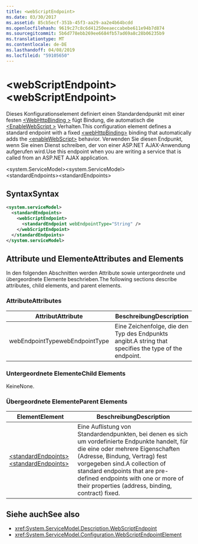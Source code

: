 ```yaml
---
title: <webScriptEndpoint>
ms.date: 03/30/2017
ms.assetid: 85cb5ecf-351b-45f3-aa29-aa2e4b64bcdd
ms.openlocfilehash: 9619c27c8c6d41250eeaeccabebe611e94b7d874
ms.sourcegitcommit: 5b6d778ebb269ee6684fb57ad69a8c28b06235b9
ms.translationtype: MT
ms.contentlocale: de-DE
ms.lasthandoff: 04/08/2019
ms.locfileid: "59105650"
---
```

# <a name="webscriptendpoint"></a><span data-ttu-id="7141a-101">\<webScriptEndpoint></span><span class="sxs-lookup"><span data-stu-id="7141a-101">\<webScriptEndpoint></span></span>
<span data-ttu-id="7141a-102">Dieses Konfigurationselement definiert einen Standardendpunkt mit einer festen [ \<WebHttpBinding >](../../../../../docs/framework/configure-apps/file-schema/wcf/webhttpbinding.md) fügt Bindung, die automatisch die [ \<EnableWebScript >](../../../../../docs/framework/configure-apps/file-schema/wcf/enablewebscript.md) Verhalten.</span><span class="sxs-lookup"><span data-stu-id="7141a-102">This configuration element defines a standard endpoint with a fixed [\<webHttpBinding>](../../../../../docs/framework/configure-apps/file-schema/wcf/webhttpbinding.md) binding that automatically adds the [\<enableWebScript>](../../../../../docs/framework/configure-apps/file-schema/wcf/enablewebscript.md) behavior.</span></span> <span data-ttu-id="7141a-103">Verwenden Sie diesen Endpunkt, wenn Sie einen Dienst schreiben, der von einer ASP.NET AJAX-Anwendung aufgerufen wird.</span><span class="sxs-lookup"><span data-stu-id="7141a-103">Use this endpoint when you are writing a service that is called from an ASP.NET AJAX application.</span></span>  
  
<span data-ttu-id="7141a-104">\<system.ServiceModel></span><span class="sxs-lookup"><span data-stu-id="7141a-104">\<system.ServiceModel></span></span>  
<span data-ttu-id="7141a-105">\<standardEndpoints></span><span class="sxs-lookup"><span data-stu-id="7141a-105">\<standardEndpoints></span></span>  
  
## <a name="syntax"></a><span data-ttu-id="7141a-106">Syntax</span><span class="sxs-lookup"><span data-stu-id="7141a-106">Syntax</span></span>  
  
```xml  
<system.serviceModel>
  <standardEndpoints>
    <webScriptEndpoint>
      <standardEndpoint webEndpointType="String" />
    </webScriptEndpoint>
  </standardEndpoints>
</system.serviceModel>
```  
  
## <a name="attributes-and-elements"></a><span data-ttu-id="7141a-107">Attribute und Elemente</span><span class="sxs-lookup"><span data-stu-id="7141a-107">Attributes and Elements</span></span>  
 <span data-ttu-id="7141a-108">In den folgenden Abschnitten werden Attribute sowie untergeordnete und übergeordnete Elemente beschrieben.</span><span class="sxs-lookup"><span data-stu-id="7141a-108">The following sections describe attributes, child elements, and parent elements.</span></span>  
  
### <a name="attributes"></a><span data-ttu-id="7141a-109">Attribute</span><span class="sxs-lookup"><span data-stu-id="7141a-109">Attributes</span></span>  
  
|<span data-ttu-id="7141a-110">Attribut</span><span class="sxs-lookup"><span data-stu-id="7141a-110">Attribute</span></span>|<span data-ttu-id="7141a-111">Beschreibung</span><span class="sxs-lookup"><span data-stu-id="7141a-111">Description</span></span>|  
|---------------|-----------------|  
|<span data-ttu-id="7141a-112">webEndpointType</span><span class="sxs-lookup"><span data-stu-id="7141a-112">webEndpointType</span></span>|<span data-ttu-id="7141a-113">Eine Zeichenfolge, die den Typ des Endpunkts angibt.</span><span class="sxs-lookup"><span data-stu-id="7141a-113">A string that specifies the type of the endpoint.</span></span>|  
  
### <a name="child-elements"></a><span data-ttu-id="7141a-114">Untergeordnete Elemente</span><span class="sxs-lookup"><span data-stu-id="7141a-114">Child Elements</span></span>  
 <span data-ttu-id="7141a-115">Keine</span><span class="sxs-lookup"><span data-stu-id="7141a-115">None.</span></span>  
  
### <a name="parent-elements"></a><span data-ttu-id="7141a-116">Übergeordnete Elemente</span><span class="sxs-lookup"><span data-stu-id="7141a-116">Parent Elements</span></span>  
  
|<span data-ttu-id="7141a-117">Element</span><span class="sxs-lookup"><span data-stu-id="7141a-117">Element</span></span>|<span data-ttu-id="7141a-118">Beschreibung</span><span class="sxs-lookup"><span data-stu-id="7141a-118">Description</span></span>|  
|-------------|-----------------|  
|[<span data-ttu-id="7141a-119">\<standardEndpoints></span><span class="sxs-lookup"><span data-stu-id="7141a-119">\<standardEndpoints></span></span>](../../../../../docs/framework/configure-apps/file-schema/wcf/standardendpoints.md)|<span data-ttu-id="7141a-120">Eine Auflistung von Standardendpunkten, bei denen es sich um vordefinierte Endpunkte handelt, für die eine oder mehrere Eigenschaften (Adresse, Bindung, Vertrag) fest vorgegeben sind.</span><span class="sxs-lookup"><span data-stu-id="7141a-120">A collection of standard endpoints that are pre-defined endpoints with one or more of their properties (address, binding, contract) fixed.</span></span>|  
  
## <a name="see-also"></a><span data-ttu-id="7141a-121">Siehe auch</span><span class="sxs-lookup"><span data-stu-id="7141a-121">See also</span></span>

- <xref:System.ServiceModel.Description.WebScriptEndpoint>
- <xref:System.ServiceModel.Configuration.WebScriptEndpointElement>
